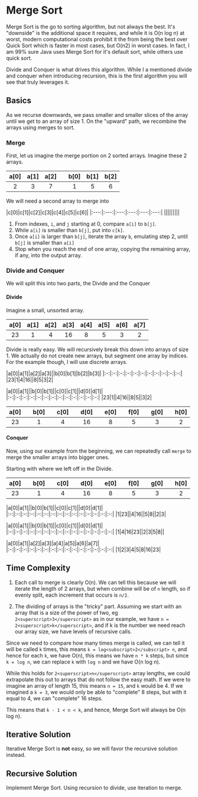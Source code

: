 # Merge Sort
Merge Sort is the go to sorting algorithm, but not always the best. It's "downside" is the additional space it requires, and while it is O(n log n) at worst, modern computational costs prohibit it the from being the best over Quick Sort which is faster in most cases, but O(n<superscript>2</superscript>) in worst cases. In fact, I am 99% sure Java uses Merge Sort for it's default sort, while others use quick sort.

Divide and Conquer is what drives this algorithm. While I a mentioned divide and conquer when introducing recursion, this is the first algorithm you will see that truly leverages it.

## Basics
As we recurse downwards, we pass smaller and smaller slices of the array until we get to an array of size 1. On the "upward" path, we recombine the arrays using merges to sort.

### Merge
First, let us imagine the merge portion on 2 sorted arrays. Imagine these 2 arrays.

|a[0]|a[1]|a[2]| |b[0]|b[1]|b[2]|
|:----:|:----:|:---:|:---:|:---:|:---:|:--:|
|2|3|7||1|5|6|

We will need a second array to merge into

|c[0]|c[1]|c[2]|c[3]|c[4]|c[5]|c[6]|
|:---:|:---:|:---:|:---:|:---:|:---:|
|||||||||

1. From indexes, `i`, and `j` starting at 0, compare `a[i]` to `b[j]`.
2. While `a[i]` is smaller than `b[j]`, put into `c[k]`.
3. Once `a[i]` is larger than `b[j]`, iterate the array `b`, emulating step 2, until `b[j]` is smaller than `a[i]`
4. Stop when you reach the end of one array, copying the remaining array, if any, into the output array.  

### Divide and Conquer
We will split this into two parts, the Divide and the Conquer

#### Divide
Imagine a small, unsorted array.

|a[0]|a[1]|a[2]|a[3]|a[4]|a[5]|a[6]|a[7]|
|:-:|:-:|:-:|:-:|:-:|:-:|:-:|:-:|
|23|1|4|16|8|5|3|2|

Divide is really easy. We will recursively break this down into arrays of size 1. We actually do not create new arrays, but segment one array by indices. For the example though, I will use discrete arrays.

|a[0]|a[1]|a[2]|a[3]||b[0]|b[1]|b[2]|b[3]|
|:-:|:-:|:-:|:-:|:-:|:-:|:-:|:-:|:-:|:-:|:-:|
|23|1|4|16||8|5|3|2|

|a[0]|a[1]||b[0]|b[1]||c[0]|c[1]||d[0]|d[1]|
|:-:|:-:|:-:|:-:|:-:|:-:|:-:|:-:|:-:|:-:|:-:|:-:|:-:|
|23|1||4|16||8|5||3|2|

|a[0]||b[0]||c[0]||d[0]||e[0]||f[0]||g[0]||h[0]|
|:-:|:-:|:-:|:-:|:-:|:-:|:-:|:-:|:-:|:-:|:-:|:-:|:-:|:-:|:-:|
|23||1||4||16||8||5||3||2|

#### Conquer
Now, using our example from the beginning, we can repeatedly call `merge` to merge the smaller arrays into bigger ones.

Starting with where we left off in the Divide.

|a[0]||b[0]||c[0]||d[0]||e[0]||f[0]||g[0]||h[0]|
|:-:|:-:|:-:|:-:|:-:|:-:|:-:|:-:|:-:|:-:|:-:|:-:|:-:|:-:|:-:|
|23||1||4||16||8||5||3||2|

|a[0]|a[1]||b[0]|b[1]||c[0]|c[1]||d[0]|d[1]|
|:-:|:-:|:-:|:-:|:-:|:-:|:-:|:-:|:-:|:-:|:-:|:-:|:-:|:-:|:-:|
|1|23||4|16||5|8||2|3|

|a[0]|a[1]||b[0]|b[1]||c[0]|c[1]||d[0]|d[1]|
|:-:|:-:|:-:|:-:|:-:|:-:|:-:|:-:|:-:|:-:|:-:|:-:|:-:|:-:|:-:|
|1|4|16|23||2|3|5|8||

|a[0]|a[1]|a[2]|a[3]|a[4]|a[5]|a[6]|a[7]|
|:-:|:-:|:-:|:-:|:-:|:-:|:-:|:-:|:-:|:-:|:-:|:-:|:-:|:-:|:-:|
|1|2|3|4|5|8|16|23|


## Time Complexity

1. Each call to merge is clearly O(n). We can tell this because we will iterate the length of 2 arrays, but when combine will be of `n` length, so if evenly split, each increment that occurs is `n/2`.

2. The dividing of arrays is the "tricky" part. Assuming we start with an array that is a size of the power of two, eg `2<superscript>3</superscript>` as in our example, we have `n = 2<superscript>k</superscript>`, and if k is the number we need reach our array size, we have levels of recursive calls.

Since we need to compare how many times merge is called, we can tell it will be called `k` times, this means `k = log<subscript>2</subscript> n`, and hence for each `k`, we have O(n), this means we have `n * k` steps, but since `k = log n`, we can replace `k` with `log n` and we have O(n log n).

While this holds for `2<superscript>n</superscript>` array lengths, we could extrapolate this out to arrays that do not follow the easy math. If we were to imagine an array of length 15, this means `n = 15`, and `k` would be 4. If we imagined a `k = 3`, we would only be able to "complete" 8 steps, but with it equal to 4, we can "complete" 16 steps.

This means that `k - 1 < n < k`, and hence, Merge Sort will always be O(n log n).

## Iterative Solution
Iterative Merge Sort is **not** easy, so we will favor the recursive solution instead.

## Recursive Solution
Implement Merge Sort. Using recursion to divide, use iteration to merge.
